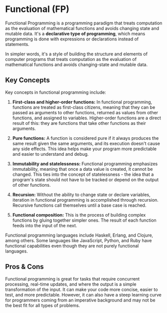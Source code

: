 # Functional (FP)

Functional Programming is a programming paradigm that treats computation as the evaluation of mathematical functions and avoids changing state and mutable data. It's a **declarative type of programming**, which means programming is done with expressions or declarations instead of statements.

In simpler words, it's a style of building the structure and elements of computer programs that treats computation as the evaluation of mathematical functions and avoids changing-state and mutable data.

## Key Concepts

Key concepts in functional programming include:

1. **First-class and higher-order functions:** In functional programming, functions are treated as first-class citizens, meaning that they can be passed as arguments to other functions, returned as values from other functions, and assigned to variables. Higher-order functions are a direct result of this: they are functions that take other functions as their arguments.

2. **Pure functions:** A function is considered pure if it always produces the same result given the same arguments, and its execution doesn't cause any side effects. This idea helps make your program more predictable and easier to understand and debug.

3. **Immutability and statelessness:** Functional programming emphasizes immutability, meaning that once a data value is created, it cannot be changed. This ties into the concept of statelessness - the idea that a program's state should not have to be tracked or depend on the output of other functions.

4. **Recursion:** Without the ability to change state or declare variables, iteration in functional programming is accomplished through recursion. Recursive functions call themselves until a base case is reached.

5. **Functional composition:** This is the process of building complex functions by gluing together simpler ones. The result of each function feeds into the input of the next.

Functional programming languages include Haskell, Erlang, and Clojure, among others. Some languages like JavaScript, Python, and Ruby have functional capabilities even though they are not purely functional languages.

## Pros & Cons

Functional programming is great for tasks that require concurrent processing, real-time updates, and where the output is a simple transformation of the input. It can make your code more concise, easier to test, and more predictable. However, it can also have a steep learning curve for programmers coming from an imperative background and may not be the best fit for all types of problems.
